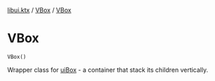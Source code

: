 [libui.ktx](../README.md) / [VBox](README.md) / [VBox](-v-box.md)

# VBox

`VBox()`

Wrapper class for [uiBox](../../libui/ui-box.md) - a container that stack its children vertically.
